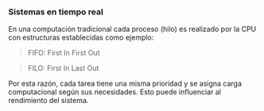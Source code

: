 
### Sistemas en tiempo real 

En una computación tradicional cada proceso
(hilo) es realizado por la CPU con estructuras
establecidas como ejemplo:

> FIFO: First In First Out

> FILO: First In Last Out

Por esta razón, cada tarea tiene una misma
prioridad y se asigna carga computacional
según sus necesidades. Esto puede influenciar
al rendimiento del sistema.
